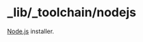 _lib/_toolchain/nodejs
======================

[Node.js](https://en.wikipedia.org/wiki/Node.js) installer.
